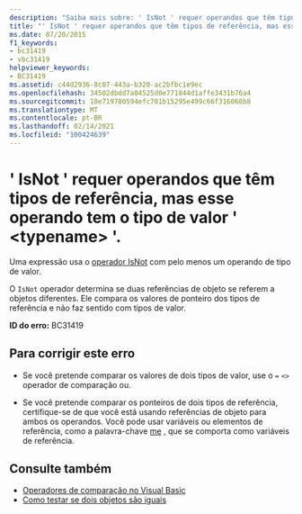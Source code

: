 ```yaml
---
description: "Saiba mais sobre: ' IsNot ' requer operandos que têm tipos de referência, mas esse operando tem o tipo de valor ' <typename> '."
title: "' IsNot ' requer operandos que têm tipos de referência, mas esse operando tem o tipo de valor ' <typename> '."
ms.date: 07/20/2015
f1_keywords:
- bc31419
- vbc31419
helpviewer_keywords:
- BC31419
ms.assetid: c44d2936-8c07-443a-b320-ac2bfbc1e9ec
ms.openlocfilehash: 34502dbdd7a04525d0e771844d1affe3431b76a4
ms.sourcegitcommit: 10e719780594efc781b15295e499c66f316068b8
ms.translationtype: MT
ms.contentlocale: pt-BR
ms.lasthandoff: 02/14/2021
ms.locfileid: "100424639"
---
```

# <a name="isnot-requires-operands-that-have-reference-types-but-this-operand-has-the-value-type-typename"></a>' IsNot ' requer operandos que têm tipos de referência, mas esse operando tem o tipo de valor ' \<typename> '.

Uma expressão usa o [operador IsNot](../language-reference/operators/isnot-operator.md) com pelo menos um operando de tipo de valor.  
  
 O `IsNot` operador determina se duas referências de objeto se referem a objetos diferentes. Ele compara os valores de ponteiro dos tipos de referência e não faz sentido com tipos de valor.  
  
 **ID do erro:** BC31419  
  
## <a name="to-correct-this-error"></a>Para corrigir este erro  
  
- Se você pretende comparar os valores de dois tipos de valor, use o `=` `<>` operador de comparação ou.  
  
- Se você pretende comparar os ponteiros de dois tipos de referência, certifique-se de que você está usando referências de objeto para ambos os operandos. Você pode usar variáveis ou elementos de referência, como a palavra-chave [me](../programming-guide/program-structure/me-my-mybase-and-myclass.md#me) , que se comporta como variáveis de referência.  
  
## <a name="see-also"></a>Consulte também

- [Operadores de comparação no Visual Basic](../programming-guide/language-features/operators-and-expressions/comparison-operators.md)
- [Como testar se dois objetos são iguais](../programming-guide/language-features/operators-and-expressions/how-to-test-whether-two-objects-are-the-same.md)

